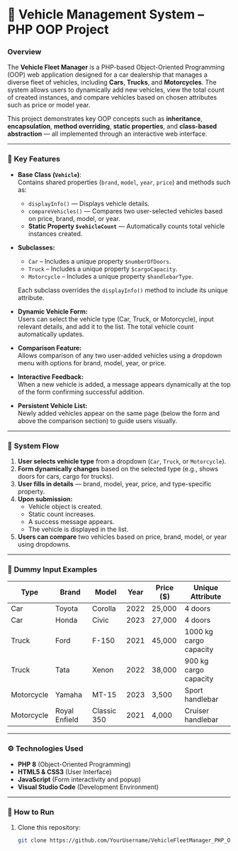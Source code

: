 # 🚗 Vehicle Management System – PHP OOP Project

### Overview
The **Vehicle Fleet Manager** is a PHP-based Object-Oriented Programming (OOP) web application designed for a car dealership that manages a diverse fleet of vehicles, including **Cars**, **Trucks**, and **Motorcycles**. The system allows users to dynamically add new vehicles, view the total count of created instances, and compare vehicles based on chosen attributes such as price or model year.

This project demonstrates key OOP concepts such as **inheritance**, **encapsulation**, **method overriding**, **static properties**, and **class-based abstraction** — all implemented through an interactive web interface.

---

### 🎯 **Key Features**
- **Base Class (`Vehicle`)**:  
  Contains shared properties (`brand`, `model`, `year`, `price`) and methods such as:
  - `displayInfo()` — Displays vehicle details.
  - `compareVehicles()` — Compares two user-selected vehicles based on price, brand, model, or year.
  - **Static Property `$vehicleCount`** — Automatically counts total vehicle instances created.

- **Subclasses:**
  - `Car` – Includes a unique property `$numberOfDoors`.
  - `Truck` – Includes a unique property `$cargoCapacity`.
  - `Motorcycle` – Includes a unique property `$handlebarType`.

  Each subclass overrides the `displayInfo()` method to include its unique attribute.

- **Dynamic Vehicle Form:**  
  Users can select the vehicle type (Car, Truck, or Motorcycle), input relevant details, and add it to the list. The total vehicle count automatically updates.

- **Comparison Feature:**  
  Allows comparison of any two user-added vehicles using a dropdown menu with options for brand, model, year, or price.

- **Interactive Feedback:**  
  When a new vehicle is added, a message appears dynamically at the top of the form confirming successful addition.

- **Persistent Vehicle List:**  
  Newly added vehicles appear on the same page (below the form and above the comparison section) to guide users visually.

---

### 🧩 **System Flow**
1. **User selects vehicle type** from a dropdown (`Car`, `Truck`, or `Motorcycle`).
2. **Form dynamically changes** based on the selected type (e.g., shows doors for cars, cargo for trucks).
3. **User fills in details** — brand, model, year, price, and type-specific property.
4. **Upon submission:**
   - Vehicle object is created.
   - Static count increases.
   - A success message appears.
   - The vehicle is displayed in the list.
5. **Users can compare** two vehicles based on price, brand, model, or year using dropdowns.

---

### 🧪 **Dummy Input Examples**

| Type | Brand | Model | Year | Price ($) | Unique Attribute |
|------|--------|--------|------|------------|------------------|
| Car | Toyota | Corolla | 2022 | 25,000 | 4 doors |
| Car | Honda | Civic | 2023 | 27,000 | 4 doors |
| Truck | Ford | F-150 | 2021 | 45,000 | 1000 kg cargo capacity |
| Truck | Tata | Xenon | 2022 | 38,000 | 900 kg cargo capacity |
| Motorcycle | Yamaha | MT-15 | 2023 | 3,500 | Sport handlebar |
| Motorcycle | Royal Enfield | Classic 350 | 2021 | 4,000 | Cruiser handlebar |

---

### ⚙️ **Technologies Used**
- **PHP 8** (Object-Oriented Programming)
- **HTML5 & CSS3** (User Interface)
- **JavaScript** (Form interactivity and popup)
- **Visual Studio Code** (Development Environment)

---

### 📖 **How to Run**
1. Clone this repository:
   ```bash
   git clone https://github.com/YourUsername/VehicleFleetManager_PHP_OOP.git
